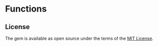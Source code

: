 # Functions

## License

The gem is available as open source under the terms of the [MIT License](https://opensource.org/licenses/MIT).
